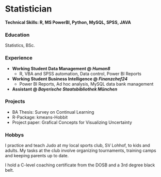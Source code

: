 # Statistician

**Technical Skills: R, MS PowerBI, Python, MySQL, SPSS, JAVA**

### Education
Statistics, BSc.

### Experience
- **Working Student Data Management @ *Human8***
  - R, VBA and SPSS automation, Data control, Power BI Reports
- **Working Student Business Intelligence @ *Finanzchef24***
  - Power BI Reports, Ad hoc analysis, MySQL data bank management
- **Assistant @ *Bayerische Staatsbibliothek München***

### Projects
- BA Thesis: Survey on Continual Learning
- R-Package: kmeans-Hobbit
- Project paper: Grafical Concepts for Visualizing Uncertainty

### Hobbys
I practice and teach Judo at my local sports club, SV Lohhof, to kids and adults.
My tasks at the club involve organizing tournaments, training camps and keeping parents up to date.  

I hold a C-level coaching certificate from the DOSB and a 3rd degree black belt.
